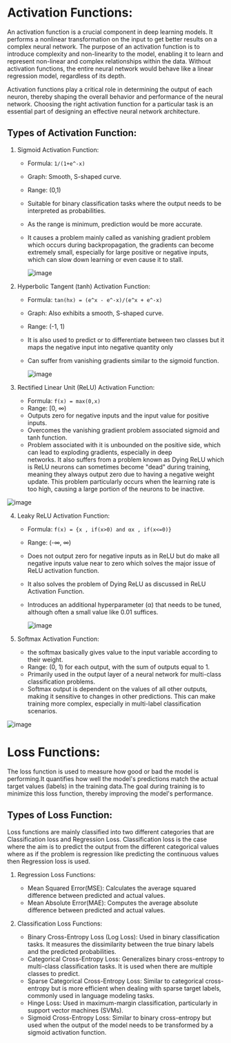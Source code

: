 # Activation Functions:

An activation function is a crucial component in deep learning models.
It performs a nonlinear transformation on the input to get better results on a complex neural network.
The purpose of an activation function is to introduce complexity and non-linearity to the model, enabling it to learn and represent non-linear and complex relationships within the data. Without activation functions, the entire neural network would behave like a linear regression model, regardless of its depth.

Activation functions play a critical role in determining the output of each neuron, thereby shaping the overall behavior and performance of the neural network. Choosing the right activation function for a particular task is an essential part of designing an effective neural network architecture.


## Types of Activation Function:

1.  Sigmoid Activation Function: 

    - Formula:  `1/(1+e^-x)`
    - Graph: Smooth, S-shaped curve.
    - Range: (0,1)
    - Suitable for binary classification tasks where the output needs to be interpreted as probabilities.
    - As the range is minimum, prediction would be more accurate.
    - It causes a problem mainly called as vanishing gradient problem which occurs during backpropagation, the gradients can       become extremely small, especially for large positive or negative inputs, which can slow down learning or even cause it to stall.
  
      ![image](https://github.com/Recode-Hive/machine-learning-repos/assets/72333364/404deac7-2bd2-431b-9402-a63415c757ef)


2. Hyperbolic Tangent (tanh) Activation Function:

    - Formula: `tan(hx) = (e^x - e^-x)/(e^x + e^-x)`
    - Graph: Also exhibits a smooth, S-shaped curve.
    - Range: (-1, 1)
    - It is also used to predict or to differentiate between two classes but it maps the negative input into negative quantity only 
    - Can suffer from vanishing gradients similar to the sigmoid function.
  
      ![image](https://github.com/Recode-Hive/machine-learning-repos/assets/72333364/da3865fc-4b84-494a-82c8-51c139309f28)


3. Rectified Linear Unit (ReLU) Activation Function:

    - Formula: `f(x) = max(0,x) `
    - Range: [0, ∞)
    - Outputs zero for negative inputs and the input value for positive inputs.
    - Overcomes the vanishing gradient problem associated sigmoid and tanh function.
    - Problem associated with it is unbounded on the positive side, which can lead to exploding gradients, especially in deep    
    networks. It also suffers from a problem known as Dying ReLU which is ReLU neurons can sometimes become "dead" during training, meaning they always output zero due to having a negative weight update. This problem particularly occurs when the learning rate is too high, causing a large portion of the neurons to be inactive.

![image](https://github.com/Recode-Hive/machine-learning-repos/assets/72333364/10b19c41-1f02-404a-b2ac-a8439e0c7ec6)


4.  Leaky ReLU Activation Function:

    - Formula: `f(x) = {x , if(x>0) and αx , if(x<=0)}`
    - Range: (-∞, ∞)
    - Does not output zero for negative inputs as in ReLU but do make all negative inputs value near to zero which solves the major issue of ReLU activation function.
    - It also solves the problem of Dying ReLU as discussed in ReLU Activation Function.
    - Introduces an additional hyperparameter (α) that needs to be tuned, although often a small value like 0.01 suffices.

      ![image](https://github.com/Recode-Hive/machine-learning-repos/assets/72333364/41e5cc62-f325-49dc-a994-141dd58dcb4f)


5. Softmax Activation Function:

    - the softmax basically gives value to the input variable according to their weight.
    - Range: (0, 1) for each output, with the sum of outputs equal to 1.
    - Primarily used in the output layer of a neural network for multi-class classification problems.
    - Softmax output is dependent on the values of all other outputs, making it sensitive to changes in other predictions. This can make training more complex, especially in multi-label classification scenarios.
    
![image](https://github.com/Recode-Hive/machine-learning-repos/assets/72333364/68fcb829-f497-4b09-8734-e7b17e2a2dfe)


# Loss Functions:

The loss function is used to measure how good or bad the model is performing.It quantifies how well the model's predictions match the actual target values (labels) in the training data.The goal during training is to minimize this loss function, thereby improving the model's performance.


## Types of Loss Function:

Loss functions are mainly classified into two different categories that are Classification loss and Regression Loss.
Classification loss is the case where the aim is to predict the output from the different categorical values where as if the problem is regression like predicting the continuous values then Regression loss is used.

1. Regression Loss Functions:
    - Mean Squared Error(MSE): Calculates the average squared difference between predicted and actual values. 
    - Mean Absolute Error(MAE): Computes the average absolute difference between predicted and actual values.

2. Classification Loss Functions:
    - Binary Cross-Entropy Loss (Log Loss): Used in binary classification tasks. It measures the dissimilarity between the true binary labels and the predicted probabilities.
    - Categorical Cross-Entropy Loss: Generalizes binary cross-entropy to multi-class classification tasks. It is used when there are multiple classes to predict.
    - Sparse Categorical Cross-Entropy Loss: Similar to categorical cross-entropy but is more efficient when dealing with sparse target labels, commonly used in language modeling tasks.
    - Hinge Loss: Used in maximum-margin classification, particularly in support vector machines (SVMs).
    - Sigmoid Cross-Entropy Loss: Similar to binary cross-entropy but used when the output of the model needs to be transformed by a sigmoid activation function.


